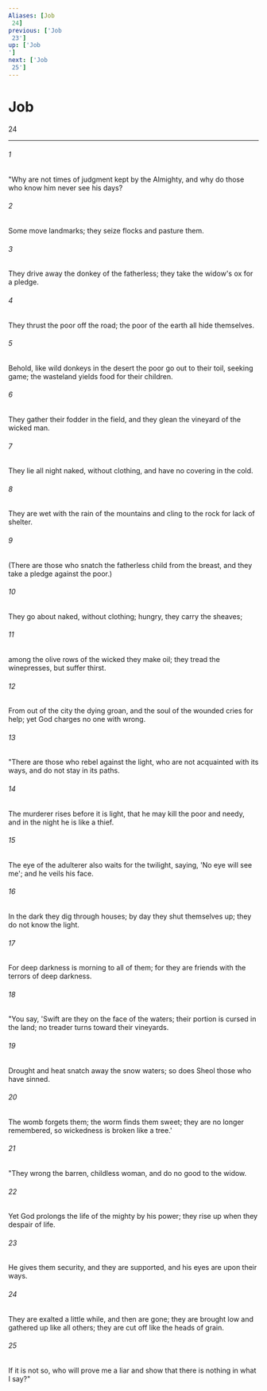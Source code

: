 ```yaml
---
Aliases: [Job 24]
previous: ['Job 23']
up: ['Job']
next: ['Job 25']
---
```

# Job 24

***
 

###### 1 
"Why are not times of judgment kept by the Almighty,  and why do those who know him never see his days?   

###### 2 
Some move landmarks;  they seize flocks and pasture them.   

###### 3 
They drive away the donkey of the fatherless;  they take the widow's ox for a pledge.   

###### 4 
They thrust the poor off the road;  the poor of the earth all hide themselves.   

###### 5 
Behold, like wild donkeys in the desert  the poor go out to their toil, seeking game;  the wasteland yields food for their children.   

###### 6 
They gather their fodder in the field,  and they glean the vineyard of the wicked man.   

###### 7 
They lie all night naked, without clothing,  and have no covering in the cold.   

###### 8 
They are wet with the rain of the mountains  and cling to the rock for lack of shelter.   

###### 9 
(There are those who snatch the fatherless child from the breast,  and they take a pledge against the poor.)   

###### 10 
They go about naked, without clothing;  hungry, they carry the sheaves;   

###### 11 
among the olive rows of the wicked they make oil;  they tread the winepresses, but suffer thirst.   

###### 12 
From out of the city the dying groan,  and the soul of the wounded cries for help;  yet God charges no one with wrong.  

###### 13 
"There are those who rebel against the light,  who are not acquainted with its ways,  and do not stay in its paths.   

###### 14 
The murderer rises before it is light,  that he may kill the poor and needy,  and in the night he is like a thief.   

###### 15 
The eye of the adulterer also waits for the twilight,  saying, 'No eye will see me';  and he veils his face.   

###### 16 
In the dark they dig through houses;  by day they shut themselves up;  they do not know the light.   

###### 17 
For deep darkness is morning to all of them;  for they are friends with the terrors of deep darkness.  

###### 18 
"You say, 'Swift are they on the face of the waters;  their portion is cursed in the land;  no treader turns toward their vineyards.   

###### 19 
Drought and heat snatch away the snow waters;  so does Sheol those who have sinned.   

###### 20 
The womb forgets them;  the worm finds them sweet;  they are no longer remembered,  so wickedness is broken like a tree.'  

###### 21 
"They wrong the barren, childless woman,  and do no good to the widow.   

###### 22 
Yet God prolongs the life of the mighty by his power;  they rise up when they despair of life.   

###### 23 
He gives them security, and they are supported,  and his eyes are upon their ways.   

###### 24 
They are exalted a little while, and then are gone;  they are brought low and gathered up like all others;  they are cut off like the heads of grain.   

###### 25 
If it is not so, who will prove me a liar  and show that there is nothing in what I say?"
